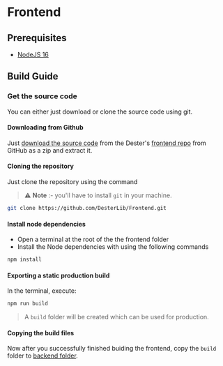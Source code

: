 # Frontend

## Prerequisites

-   [NodeJS 16](https://nodejs.org/en/download/)

## Build Guide

### Get the source code

You can either just download or clone the source code using git.

#### Downloading from Github

Just [download the source code](https://github.com/DesterLib/Frontend/archive/refs/heads/develop.zip) from the Dester's [frontend repo](https://github.com/DesterLib/Frontend) from GitHub as a zip and extract it.

#### Cloning the repository

Just clone the repository using the command

> ⚠️ **Note** :- you'll have to install `git` in your machine.

```sh
git clone https://github.com/DesterLib/Frontend.git
```

#### Install node dependencies

- Open a terminal at the root of the the frontend folder
- Install the Node dependencies with using the following commands
```sh
npm install
```

#### Exporting a static production build

In the terminal, execute:
```sh
npm run build
```

>A `build` folder will be created which can be used for production.

#### Copying the build files

Now after you successfully finished buiding the frontend, copy the `build` folder to [backend folder](/docs/building/backend.md#backend-setup).
